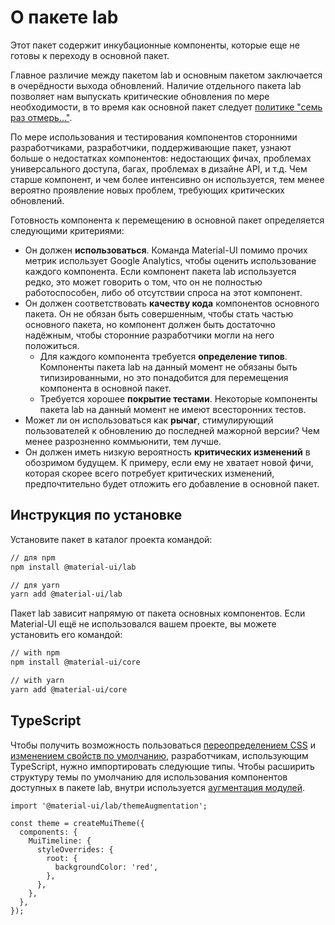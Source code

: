 # О пакете lab

<p class="description">Этот пакет содержит инкубационные компоненты, которые еще не готовы к переходу в основной пакет.</p>

Главное различие между пакетом lab и основным пакетом заключается в очерёдности выхода обновлений. Наличие отдельного пакета lab позволяет нам выпускать критические обновления по мере необходимости, в то время как основной пакет следует [политике "семь раз отмерь..."](https://material-ui.com/versions/#release-frequency).

По мере использования и тестирования компонентов сторонними разработчиками, разработчики, поддерживающие пакет, узнают больше о недостатках компонентов: недостающих фичах, проблемах универсального доступа, багах, проблемах в дизайне API, и т.д. Чем старше компонент, и чем более интенсивно он используется, тем менее вероятно проявление новых проблем, требующих критических обновлений.

Готовность компонента к перемещению в основной пакет определяется следующими критериями:

- Он должен **использоваться**. Команда Material-UI помимо прочих метрик использует Google Analytics, чтобы оценить использование каждого компонента. Если компонент пакета lab используется редко, это может говорить о том, что он не полностью работоспособен, либо об отсутствии спроса на этот компонент.
- Он должен соответствовать **качеству кода** компонентов основного пакета. Он не обязан быть совершенным, чтобы стать частью основного пакета, но компонент должен быть достаточно надёжным, чтобы сторонние разработчики могли на него положиться.
  - Для каждого компонента требуется **определение типов**. Компоненты пакета lab на данный момент не обязаны быть типизированными, но это понадобится для перемещения компонента в основной пакет.
  - Требуется хорошее **покрытие тестами**. Некоторые компоненты пакета lab на данный момент не имеют всесторонних тестов.
- Может ли он использоваться как **рычаг**, стимулирующий пользователей к обновлению до последней мажорной версии? Чем менее разрозненно коммьюнити, тем лучше.
- Он должен иметь низкую вероятность **критических изменений** в обозримом будущем. К примеру, если ему не хватает новой фичи, которая скорее всего потребует критических изменений, предпочтительно будет отложить его добавление в основной пакет.

## Инструкция по установке

Установите пакет в каталог проекта командой:

```sh
// для npm
npm install @material-ui/lab

// для yarn
yarn add @material-ui/lab
```

Пакет lab зависит напрямую от пакета основных компонентов. Если Material-UI ещё не использовался вашем проекте, вы можете установить его командой:

```sh
// with npm
npm install @material-ui/core

// with yarn
yarn add @material-ui/core
```

## TypeScript

Чтобы получить возможность пользоваться [переопределением CSS](/customization/theme-components/#global-style-overrides) и [изменением свойств по умолчанию](/customization/theme-components/#default-props), разработчикам, использующим TypeScript, нужно импортировать следующие типы. Чтобы расширить структуру темы по умолчанию для использования компонентов доступных в пакете lab, внутри используется [аугментация модулей](/guides/typescript/#customization-of-theme).

```tsx
import '@material-ui/lab/themeAugmentation';

const theme = createMuiTheme({
  components: {
    MuiTimeline: {
      styleOverrides: {
        root: {
          backgroundColor: 'red',
        },
      },
    },
  },
});
```
